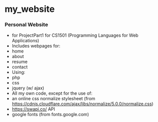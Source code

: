# my_website
### Personal Website
* for ProjectPart1 for CS1501 (Programming Languages for Web Applications)
* Includes webpages for:
 * home
 * about
 * resume
 * contact
* Using:
 * php
 * css
 * jquery (w/ ajax)
* All my own code, except for the use of:
 * an online css normalize stylesheet (from https://cdnjs.cloudflare.com/ajax/libs/normalize/5.0.0/normalize.css)
 * https://swapi.co/ API
 * google fonts (from fonts.google.com)

